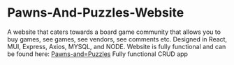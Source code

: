 # Pawns-And-Puzzles-Website
A website that caters towards a board game community that allows you to buy games, see games, see vendors, see comments etc. Designed in React, MUI, Express, Axios, MYSQL, and NODE. Website is fully functional and can be found here: [Pawns-and=Puzzles](https://mbreeding04.github.io/Pawns-And-Puzzles-Website/)
Fully functional CRUD app
